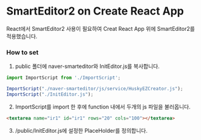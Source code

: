 # SmartEditor2 on Create React App



React에서 SmartEditor2 사용이 필요하여 Creat React App 위에 SmartEditor2를 적용했습니다.



### How to set



1. public 폴더에 naver-smarteditor와 InitEditor.js를 복사합니다.

```javascript
import ImportScript from './ImportScript';

ImportScript("./naver-smarteditor/js/service/HuskyEZCreator.js");
ImportScript("./InitEditor.js");
```

2. ImportScript를 import 한 후에 function 내에서 두개의 js 파일을 불러옵니다.

   

```html
<textarea name="ir1" id="ir1" rows="20" cols="100"></textarea>
```

3. /public/InitEditor.js에 설정한 PlaceHolder를 정의합니다.



